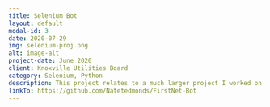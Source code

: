 ```yaml
---
title: Selenium Bot
layout: default
modal-id: 3
date: 2020-07-29
img: selenium-proj.png
alt: image-alt
project-date: June 2020
client: Knoxville Utilities Board
category: Selenium, Python
description: This project relates to a much larger project I worked on with the Knoxville Utilities Board Admins using Selenium Web Drivers to fetch data from webpages. This proof of concept uses a simple GUI in python to collect user information for the IoT panel in AT&T Admin Console and reset their SIM card. This bot was built to accommodate an increasingly mobile workforce due to the COVID crisis where SIM RAT changes and loss of connection were becoming an issue.
linkTo: https://github.com/Natetedmonds/FirstNet-Bot
---
```

